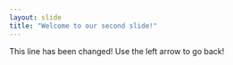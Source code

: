 ```yaml
---
layout: slide
title: "Welcome to our second slide!"
---
```

This line has been changed!
Use the left arrow to go back!